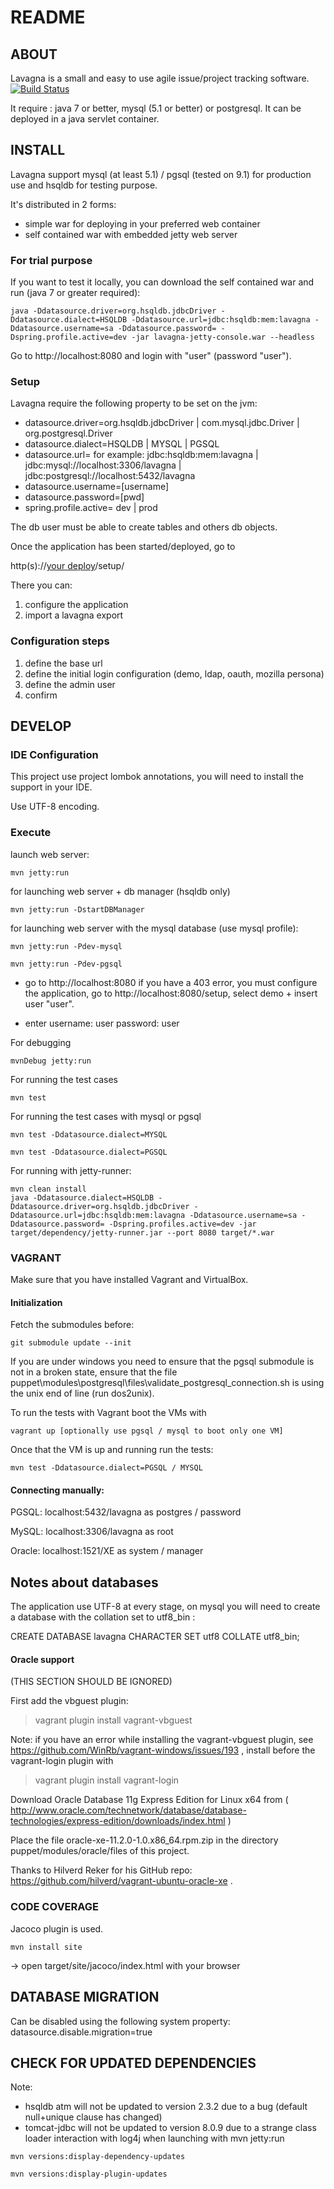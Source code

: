 README
======

## ABOUT ##

Lavagna is a small and easy to use agile issue/project tracking software. [![Build Status](https://travis-ci.org/digitalfondue/lavagna.png?branch=master)](https://travis-ci.org/digitalfondue/lavagna)

It require : java 7 or better, mysql (5.1 or better) or postgresql. It can be deployed in a java servlet container.


## INSTALL ##

Lavagna support mysql (at least 5.1) / pgsql (tested on 9.1) for production use and hsqldb for testing purpose.

It's distributed in 2 forms:

 - simple war for deploying in your preferred web container
 - self contained war with embedded jetty web server
 
### For trial purpose ###

If you want to test it locally, you can download the self contained war and run (java 7 or greater required):

```
java -Ddatasource.driver=org.hsqldb.jdbcDriver -Ddatasource.dialect=HSQLDB -Ddatasource.url=jdbc:hsqldb:mem:lavagna -Ddatasource.username=sa -Ddatasource.password= -Dspring.profile.active=dev -jar lavagna-jetty-console.war --headless
```

Go to http://localhost:8080 and login with "user" (password "user").

### Setup ###

Lavagna require the following property to be set on the jvm:

 - datasource.driver=org.hsqldb.jdbcDriver | com.mysql.jdbc.Driver | org.postgresql.Driver
 - datasource.dialect=HSQLDB | MYSQL | PGSQL
 - datasource.url= for example: jdbc:hsqldb:mem:lavagna | jdbc:mysql://localhost:3306/lavagna | jdbc:postgresql://localhost:5432/lavagna
 - datasource.username=[username]
 - datasource.password=[pwd] 
 - spring.profile.active= dev | prod
 
The db user must be able to create tables and others db objects.

Once the application has been started/deployed, go to 

http(s)://[your deploy](:port)/setup/

There you can:

1. configure the application
2. import a lavagna export

### Configuration steps ###

1. define the base url
2. define the initial login configuration (demo, ldap, oauth, mozilla persona)
3. define the admin user
4. confirm


## DEVELOP ##

### IDE Configuration ###

This project use project lombok annotations, you will need to install the support in your IDE.

Use UTF-8 encoding.


### Execute ###

launch web server:

```
mvn jetty:run
```

for launching web server + db manager (hsqldb only)

```
mvn jetty:run -DstartDBManager
```

for launching web server with the mysql database (use mysql profile):

```
mvn jetty:run -Pdev-mysql
```
```
mvn jetty:run -Pdev-pgsql
```
- go to http://localhost:8080
  if you have a 403 error, you must configure the application,
  go to http://localhost:8080/setup, select demo + insert user "user".

- enter 
	username: user
	password: user 

For debugging

```
mvnDebug jetty:run
```

For running the test cases

```
mvn test
```

For running the test cases with mysql or pgsql

```
mvn test -Ddatasource.dialect=MYSQL
```
```
mvn test -Ddatasource.dialect=PGSQL
```

For running with jetty-runner:

```
mvn clean install
java -Ddatasource.dialect=HSQLDB -Ddatasource.driver=org.hsqldb.jdbcDriver -Ddatasource.url=jdbc:hsqldb:mem:lavagna -Ddatasource.username=sa -Ddatasource.password= -Dspring.profiles.active=dev -jar target/dependency/jetty-runner.jar --port 8080 target/*.war
```

### VAGRANT ###

Make sure that you have installed Vagrant and VirtualBox.

#### Initialization ####

Fetch the submodules before:

```
git submodule update --init
```

If you are under windows you need to ensure that the pgsql submodule is not in a broken state, 
ensure that the file puppet\modules\postgresql\files\validate_postgresql_connection.sh is using the
unix end of line (run dos2unix).

To run the tests with Vagrant boot the VMs with

```
vagrant up [optionally use pgsql / mysql to boot only one VM]
```

Once that the VM is up and running run the tests:

```
mvn test -Ddatasource.dialect=PGSQL / MYSQL
```


#### Connecting manually: ####
 
PGSQL: localhost:5432/lavagna as postgres / password
 
MySQL: localhost:3306/lavagna as root
 
Oracle: localhost:1521/XE as system / manager

## Notes about databases ##

The application use UTF-8 at every stage, on mysql you will need to create a database with the collation set to utf8_bin :

CREATE DATABASE lavagna CHARACTER SET utf8 COLLATE utf8_bin;




#### Oracle support ####

(THIS SECTION SHOULD BE IGNORED)

First add the vbguest plugin:

> vagrant plugin install vagrant-vbguest

Note: if you have an error while installing the vagrant-vbguest plugin, see https://github.com/WinRb/vagrant-windows/issues/193 , install before the vagrant-login plugin with

> vagrant plugin install vagrant-login


Download Oracle Database 11g Express Edition for Linux x64 from ( http://www.oracle.com/technetwork/database/database-technologies/express-edition/downloads/index.html )

Place the file oracle-xe-11.2.0-1.0.x86_64.rpm.zip in the directory puppet/modules/oracle/files of this project. 

Thanks to Hilverd Reker for his GitHub repo: https://github.com/hilverd/vagrant-ubuntu-oracle-xe .



### CODE COVERAGE ###

Jacoco plugin is used.

```
mvn install site
```

-> open target/site/jacoco/index.html with your browser

## DATABASE MIGRATION ##

Can be disabled using the following system property: datasource.disable.migration=true


## CHECK FOR UPDATED DEPENDENCIES ##

Note: 

- hsqldb atm will not be updated to version 2.3.2 due to a bug 
  (default null+unique clause has changed)
- tomcat-jdbc will not be updated to version 8.0.9 due to a strange 
  class loader interaction with log4j when launching with mvn jetty:run

```
mvn versions:display-dependency-updates
```
```
mvn versions:display-plugin-updates 
```
